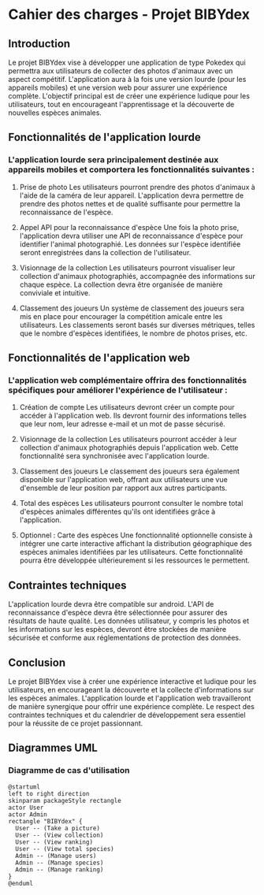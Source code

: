 # Cahier des charges - Projet BIBYdex
## Introduction
Le projet BIBYdex vise à développer une application de type Pokedex qui permettra aux utilisateurs de collecter des photos d'animaux avec un aspect compétitif. L'application aura à la fois une version lourde (pour les appareils mobiles) et une version web pour assurer une expérience complète. L'objectif principal est de créer une expérience ludique pour les utilisateurs, tout en encourageant l'apprentissage et la découverte de nouvelles espèces animales.

## Fonctionnalités de l'application lourde
### L'application lourde sera principalement destinée aux appareils mobiles et comportera les fonctionnalités suivantes :

1. Prise de photo
Les utilisateurs pourront prendre des photos d'animaux à l'aide de la caméra de leur appareil. L'application devra permettre de prendre des photos nettes et de qualité suffisante pour permettre la reconnaissance de l'espèce.

2. Appel API pour la reconnaissance d'espèce
Une fois la photo prise, l'application devra utiliser une API de reconnaissance d'espèce pour identifier l'animal photographié. Les données sur l'espèce identifiée seront enregistrées dans la collection de l'utilisateur.

3. Visionnage de la collection
Les utilisateurs pourront visualiser leur collection d'animaux photographiés, accompagnée des informations sur chaque espèce. La collection devra être organisée de manière conviviale et intuitive.

4. Classement des joueurs
Un système de classement des joueurs sera mis en place pour encourager la compétition amicale entre les utilisateurs. Les classements seront basés sur diverses métriques, telles que le nombre d'espèces identifiées, le nombre de photos prises, etc.

## Fonctionnalités de l'application web
### L'application web complémentaire offrira des fonctionnalités spécifiques pour améliorer l'expérience de l'utilisateur :

1. Création de compte
Les utilisateurs devront créer un compte pour accéder à l'application web. Ils devront fournir des informations telles que leur nom, leur adresse e-mail et un mot de passe sécurisé.

2. Visionnage de la collection
Les utilisateurs pourront accéder à leur collection d'animaux photographiés depuis l'application web. Cette fonctionnalité sera synchronisée avec l'application lourde.

3. Classement des joueurs
Le classement des joueurs sera également disponible sur l'application web, offrant aux utilisateurs une vue d'ensemble de leur position par rapport aux autres participants.

4. Total des espèces
Les utilisateurs pourront consulter le nombre total d'espèces animales différentes qu'ils ont identifiées grâce à l'application.

5. Optionnel : Carte des espèces
Une fonctionnalité optionnelle consiste à intégrer une carte interactive affichant la distribution géographique des espèces animales identifiées par les utilisateurs. Cette fonctionnalité pourra être développée ultérieurement si les ressources le permettent.

## Contraintes techniques
L'application lourde devra être compatible sur android.
L'API de reconnaissance d'espèce devra être sélectionnée pour assurer des résultats de haute qualité.
Les données utilisateur, y compris les photos et les informations sur les espèces, devront être stockées de manière sécurisée et conforme aux réglementations de protection des données.


## Conclusion
Le projet BIBYdex vise à créer une expérience interactive et ludique pour les utilisateurs, en encourageant la découverte et la collecte d'informations sur les espèces animales. L'application lourde et l'application web travailleront de manière synergique pour offrir une expérience complète. Le respect des contraintes techniques et du calendrier de développement sera essentiel pour la réussite de ce projet passionnant.



## Diagrammes UML
### Diagramme de cas d'utilisation

```plantuml
@startuml
left to right direction
skinparam packageStyle rectangle
actor User
actor Admin
rectangle "BIBYdex" {
  User -- (Take a picture)
  User -- (View collection)
  User -- (View ranking)
  User -- (View total species)
  Admin -- (Manage users)
  Admin -- (Manage species)
  Admin -- (Manage ranking)
}
@enduml
```
